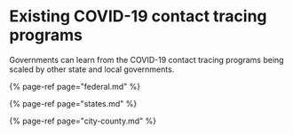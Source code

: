 # Existing COVID-19 contact tracing programs

Governments can learn from the COVID-19 contact tracing programs being scaled by other state and local governments.

{% page-ref page="federal.md" %}

{% page-ref page="states.md" %}

{% page-ref page="city-county.md" %}


